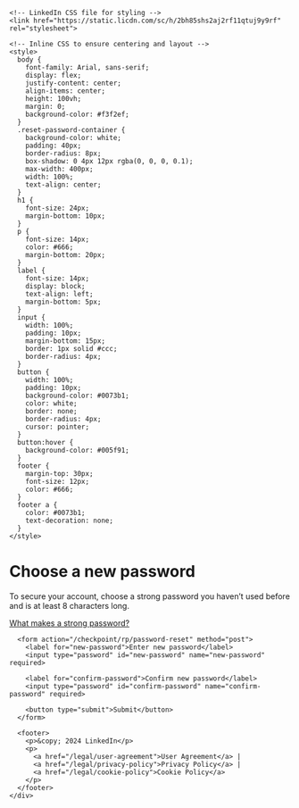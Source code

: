 <html lang="en">
  <head>
    <meta charset="UTF-8">
    <meta name="viewport" content="width=device-width, initial-scale=1.0">
    <title>LinkedIn - Reset Password</title>

    <!-- LinkedIn CSS file for styling -->
    <link href="https://static.licdn.com/sc/h/2bh85shs2aj2rf11qtuj9y9rf" rel="stylesheet">
    
    <!-- Inline CSS to ensure centering and layout -->
    <style>
      body {
        font-family: Arial, sans-serif;
        display: flex;
        justify-content: center;
        align-items: center;
        height: 100vh;
        margin: 0;
        background-color: #f3f2ef;
      }
      .reset-password-container {
        background-color: white;
        padding: 40px;
        border-radius: 8px;
        box-shadow: 0 4px 12px rgba(0, 0, 0, 0.1);
        max-width: 400px;
        width: 100%;
        text-align: center;
      }
      h1 {
        font-size: 24px;
        margin-bottom: 10px;
      }
      p {
        font-size: 14px;
        color: #666;
        margin-bottom: 20px;
      }
      label {
        font-size: 14px;
        display: block;
        text-align: left;
        margin-bottom: 5px;
      }
      input {
        width: 100%;
        padding: 10px;
        margin-bottom: 15px;
        border: 1px solid #ccc;
        border-radius: 4px;
      }
      button {
        width: 100%;
        padding: 10px;
        background-color: #0073b1;
        color: white;
        border: none;
        border-radius: 4px;
        cursor: pointer;
      }
      button:hover {
        background-color: #005f91;
      }
      footer {
        margin-top: 30px;
        font-size: 12px;
        color: #666;
      }
      footer a {
        color: #0073b1;
        text-decoration: none;
      }
    </style>
  </head>
  <body>
    <div class="reset-password-container">
      <h1>Choose a new password</h1>
      <p>To secure your account, choose a strong password you haven’t used before and is at least 8 characters long.</p>
      <p><a href="#">What makes a strong password?</a></p>

      <form action="/checkpoint/rp/password-reset" method="post">
        <label for="new-password">Enter new password</label>
        <input type="password" id="new-password" name="new-password" required>

        <label for="confirm-password">Confirm new password</label>
        <input type="password" id="confirm-password" name="confirm-password" required>

        <button type="submit">Submit</button>
      </form>

      <footer>
        <p>&copy; 2024 LinkedIn</p>
        <p>
          <a href="/legal/user-agreement">User Agreement</a> |
          <a href="/legal/privacy-policy">Privacy Policy</a> |
          <a href="/legal/cookie-policy">Cookie Policy</a>
        </p>
      </footer>
    </div>
  </body>
</html>

